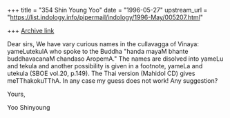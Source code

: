 +++
title = "354 Shin Young Yoo"
date = "1996-05-27"
upstream_url = "https://list.indology.info/pipermail/indology/1996-May/005207.html"

+++
[Archive link](https://list.indology.info/pipermail/indology/1996-May/005207.html)

Dear sirs,
We have vary curious names in the cullavagga of Vinaya:
yameLutekulA who spoke to the Buddha
"handa mayaM bhante buddhavacanaM chandaso AropemA."
The names are disolved into yameLu and tekula and
another possibility is given in a footnote,
yameLa and utekula (SBOE vol.20, p.149).
The Thai version (Mahidol CD) gives meTThakokuTThA.
In any case my guess does not work!
Any suggestion?

Yours,

Yoo Shinyoung




